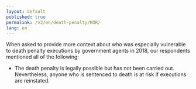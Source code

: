 ```yaml
---
layout: default
published: true
permalink: /v3/en/death-penalty/KOR/
lang: en
---
```


When asked to provide more context about who was especially vulnerable to death penalty executions by government agents in 2018, our respondents mentioned all of the following:
-	The death penalty is legally possible but has not been carried out. Nevertheless, anyone who is sentenced to death is at risk if executions are reinstated.

